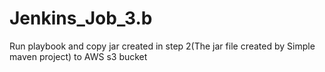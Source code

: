 # Jenkins_Job_3.b
Run playbook and copy jar created in step 2(The jar file created by Simple maven project) to AWS s3 bucket
